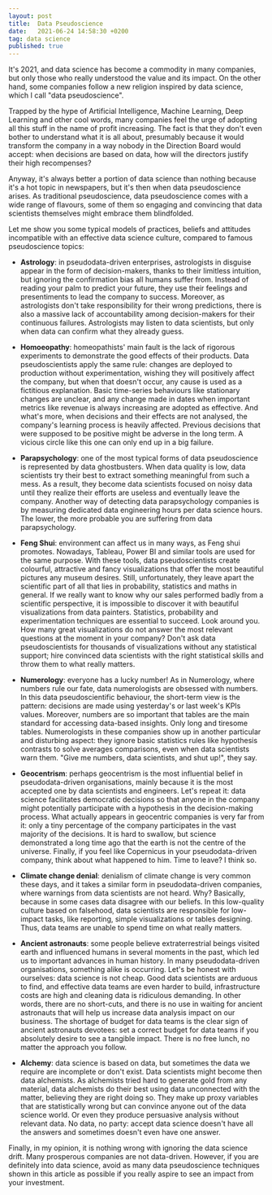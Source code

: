 ```yaml
---
layout: post
title:  Data Pseudoscience
date:   2021-06-24 14:58:30 +0200
tag: data science
published: true
---
```


It's 2021, and data science has become a commodity in many companies, but only those who really understood the value and its impact. On the other hand, some companies follow a new religion inspired by data science, which I call "data pseudoscience". 

Trapped by the hype of Artificial Intelligence, Machine Learning, Deep Learning and other cool words, many companies feel the urge of adopting all this stuff in the name of profit increasing. The fact is that they don't even bother to understand what it is all about, presumably because it would transform the company in a way nobody in the Direction Board would accept: when decisions are based on data, how will the directors justify their high recompenses?

Anyway, it's always better a portion of data science than nothing because it's a hot topic in newspapers, but it's then when data pseudoscience arises. As traditional pseudoscience, data pseudoscience comes with a wide range of flavours, some of them so engaging and convincing that data scientists themselves might embrace them blindfolded. 

Let me show you some typical models of practices, beliefs and attitudes incompatible with an effective data science culture, compared to famous pseudoscience topics:

- **Astrology**: in pseudodata-driven enterprises, astrologists in disguise appear in the form of decision-makers, thanks to their limitless intuition, but ignoring the confirmation bias all humans suffer from. Instead of reading your palm to predict your future, they use their feelings and presentiments to lead the company to success. Moreover, as astrologists don't take responsibility for their wrong predictions, there is also a massive lack of accountability among decision-makers for their continuous failures. Astrologists may listen to data scientists, but only when data can confirm what they already guess.

- **Homoeopathy**: homeopathists' main fault is the lack of rigorous experiments to demonstrate the good effects of their products. Data pseudoscientists apply the same rule: changes are deployed to production without experimentation, wishing they will positively affect the company, but when that doesn't occur, any cause is used as a fictitious explanation. Basic time-series behaviours like stationary changes are unclear, and any change made in dates when important metrics like revenue is always increasing are adopted as effective. And what's more, when decisions and their effects are not analysed, the company's learning process is heavily affected. Previous decisions that were supposed to be positive might be adverse in the long term. A vicious circle like this one can only end up in a big failure.

- **Parapsychology**: one of the most typical forms of data pseudoscience is represented by data ghostbusters. When data quality is low, data scientists try their best to extract something meaningful from such a mess. As a result, they become data scientists focused on noisy data until they realize their efforts are useless and eventually leave the company. Another way of detecting data parapsychology companies is by measuring dedicated data engineering hours per data science hours. The lower, the more probable you are suffering from data parapsychology.

- **Feng Shui**: environment can affect us in many ways, as Feng shui promotes. Nowadays, Tableau, Power BI and similar tools are used for the same purpose. With these tools, data pseudoscientists create colourful, attractive and fancy visualizations that offer the most beautiful pictures any museum desires. Still, unfortunately, they leave apart the scientific part of all that lies in probability, statistics and maths in general. If we really want to know why our sales performed badly from a scientific perspective, it is impossible to discover it with beautiful visualizations from data painters. Statistics, probability and experimentation techniques are essential to succeed. Look around you. How many great visualizations do not answer the most relevant questions at the moment in your company? Don't ask data pseudoscientists for thousands of visualizations without any statistical support; hire convinced data scientists with the right statistical skills and throw them to what really matters.

- **Numerology**: everyone has a lucky number! As in Numerology, where numbers rule our fate, data numerologists are obsessed with numbers. In this data pseudoscientific behaviour, the short-term view is the pattern: decisions are made using yesterday's or last week's KPIs values. Moreover, numbers are so important that tables are the main standard for accessing data-based insights. Only long and tiresome tables. Numerologists in these companies show up in another particular and disturbing aspect: they ignore basic statistics rules like hypothesis contrasts to solve averages comparisons, even when data scientists warn them. "Give me numbers, data scientists, and shut up!", they say.

- **Geocentrism**: perhaps geocentrism is the most influential belief in pseudodata-driven organisations, mainly because it is the most accepted one by data scientists and engineers. Let's repeat it: data science facilitates democratic decisions so that anyone in the company might potentially participate with a hypothesis in the decision-making process. What actually appears in geocentric companies is very far from it: only a tiny percentage of the company participates in the vast majority of the decisions. It is hard to swallow, but science demonstrated a long time ago that the earth is not the centre of the universe. Finally, if you feel like Copernicus in your pseudodata-driven company, think about what happened to him. Time to leave? I think so.

- **Climate change denial**: denialism of climate change is very common these days, and it takes a similar form in pseudodata-driven companies, where warnings from data scientists are not heard. Why? Basically, because in some cases data disagree with our beliefs. In this low-quality culture based on falsehood, data scientists are responsible for low-impact tasks, like reporting, simple visualizations or tables designing. Thus, data teams are unable to spend time on what really matters.

- **Ancient astronauts**: some people believe extraterrestrial beings visited earth and influenced humans in several moments in the past, which led us to important advances in human history. In many pseudodata-driven organisations, something alike is occurring. Let's be honest with ourselves: data science is not cheap. Good data scientists are arduous to find, and effective data teams are even harder to build, infrastructure costs are high and cleaning data is ridiculous demanding. In other words, there are no short-cuts, and there is no use in waiting for ancient astronauts that will help us increase data analysis impact on our business. The shortage of budget for data teams is the clear sign of ancient astronauts devotees: set a correct budget for data teams if you absolutely desire to see a tangible impact. There is no free lunch, no matter the approach you follow.

- **Alchemy**: data science is based on data, but sometimes the data we require are incomplete or don't exist. Data scientists might become then data alchemists. As alchemists tried hard to generate gold from any material, data alchemists do their best using data unconnected with the matter, believing they are right doing so. They make up proxy variables that are statistically wrong but can convince anyone out of the data science world. Or even they produce persuasive analysis without relevant data. No data, no party: accept data science doesn't have all the answers and sometimes doesn't even have one answer. 

Finally, in my opinion, it is nothing wrong with ignoring the data science drift. Many prosperous companies are not data-driven. However, if you are definitely into data science, avoid as many data pseudoscience techniques shown in this article as possible if you really aspire to see an impact from your investment.
